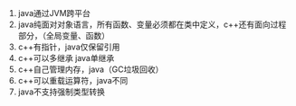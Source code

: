 1. java通过JVM跨平台
2. java纯面对对象语言，所有函数、变量必须都在类中定义，c++还有面向过程部分，（全局变量、函数）
3. c++有指针，java仅保留引用
4. c++可以多继承 java单继承
5. c++自己管理内存，java（GC垃圾回收）
6. c++可以重载运算符，java不同
7. java不支持强制类型转换